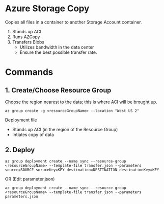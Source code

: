 # Azure Storage Copy
Copies all files in a container to another Storage Account container.

1. Stands up ACI
2. Runs AZCopy
3. Transfers Blobs
    - Utilizes bandwidth in the data center
    - Ensure the best possible transfer rate.

# Commands
## 1. Create/Choose Resource Group
Choose the region nearest to the data; this is where ACI will be brought up.

``
az group create -g <resourceGroupName> --location "West US 2"
``

Deployment file
- Stands up ACI (in the region of the Resource Group)
- Intiates copy of data

## 2. Deploy
``
az group deployment create --name sync --resource-group <resourceGroupName> --template-file transfer.json --parameters source=SOURCE soruceKey=KEY destination=DESTINATION destinationKey=KEY
``

OR (Edit parameter.json)

``
az group deployment create --name sync --resource-group <resourceGroupName> --template-file transfer.json --parameters parameters.json
``